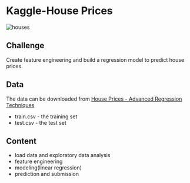 # Kaggle-House Prices
<img src="https://storage.googleapis.com/kaggle-competitions/kaggle/5407/media/housesbanner.png" alt="houses"/>

## Challenge
Create feature engineering and build a regression model to predict house prices.

## Data 
The data can be downloaded from [House Prices - Advanced Regression Techniques](https://www.kaggle.com/c/house-prices-advanced-regression-techniques/overview)
- train.csv - the training set
- test.csv - the test set

## Content 
- load data and exploratory data analysis
- feature engineering
- modeling(linear regression)
- prediction and submission

